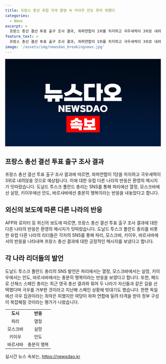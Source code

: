 ```yaml
---
title: 프랑스 총선 유럽 각국 환영 속 키이우 안도 최악 피했다
categories:
  - News
excerpt: >
  프랑스 총선 결선 투표 출구 조사 결과, 좌파연합이 1위를 차지하고 극우세력이 3위로 내려앉을 전망이다. 유럽 다른 나라에서는 환영의 메시지가 쏟아졌는데, 폴란드 총리를 포함한 여러 정상들이 파리에선 열정, 모스크바에선 실망, 키이우에선 안도, 바르샤바에선 충분히 행복이라는 반응을 내놓았다. 이전의 매우 위험하다는 반응과 대조적이며, 극우를 거부하는 메시지도 이어졌다. 독일에서는 극우 집권은 피했지만 여당이 타격을 받아 정부 구성이 복잡해질 것이라는 우려도 나왔다.
feature_text: >
  프랑스 총선 결선 투표 출구 조사 결과, 좌파연합이 1위를 차지하고 극우세력이 3위로 내려앉을 전망이다. 유럽 다른 나라에서는 환영의 메시지가 쏟아졌는데, 폴란드 총리를 포함한 여러 정상들이 파리에선 열정, 모스크바에선 실망, 키이우에선 안도, 바르샤바에선 충분히 행복이라는 반응을 내놓았다. 이전의 매우 위험하다는 반응과 대조적이며, 극우를 거부하는 메시지도 이어졌다. 독일에서는 극우 집권은 피했지만 여당이 타격을 받아 정부 구성이 복잡해질 것이라는 우려도 나왔다.
image: '/assets/img/newsdao_breakingnews.jpg'
---
```


<p><img src="/assets/img/newsdao_breakingnews.jpg" alt="pcversion 속보" /></p>

<h2 data-ke-size="size26">프랑스 총선 결선 투표 출구 조사 결과</h2>

<p data-ke-size="size16">프랑스 총선 결선 투표 출구 조사 결과에 따르면, 좌파연합이 1당을 차지하고 극우세력이 3위로 내려앉을 것으로 예상됩니다. 이에 대한 유럽 다른 나라의 반응은 환영의 메시지가 잇따랐습니다. 도날드 투스크 폴란드 총리는 SNS를 통해 파리에선 열정, 모스크바에선 실망, 키이우에선 안도, 바르샤바에선 충분히 행복이라는 반응을 내놓았다고 합니다.</p>

<h2 data-ke-size="size26">외신의 보도에 따른 다른 나라의 반응</h2>

<p data-ke-size="size16">AFP와 로이터 등 외신의 보도에 따르면, 프랑스 총선 결선 투표 출구 조사 결과에 대한 다른 나라의 반응은 환영의 메시지가 잇따랐습니다. 도날드 투스크 폴란드 총리를 비롯한 유럽 다른 나라의 리더들은 각자의 SNS를 통해 파리, 모스크바, 키이우, 바르샤바에서의 반응을 나타내며 프랑스 총선 결과에 대한 긍정적인 메시지를 보냈다고 합니다.</p>

<h2 data-ke-size="size26">각 나라 리더들의 발언</h2>

<p data-ke-size="size16">도날드 투스크 폴란드 총리의 SNS 발언은 파리에서는 열정, 모스크바에서는 실망, 키이우에서는 안도, 바르샤바에서는 충분히 행복이라는 반응을 보였다고 합니다. 또한, 페드로 산체스 스페인 총리는 최근 영국 총선 결과와 묶어 두 나라가 자신들과 같은 길을 선택했다며 극우를 거부한 것이라고 지난해 스페인 상황에 빗대기도 했습니다. 한편 독일에선 극우 집권이라는 최악은 피했지만 여당이 좌파 연합에 밀려 타격을 받아 정부 구성이 복잡해질 것이라는 평가가 나왔습니다.</p>

<table>
    <tr>
        <td style="text-align: center; height: 17px;"><b>도시</b></td>
        <td style="text-align: center; height: 17px;"><b>반응</b></td>
    </tr>
    <tr>
        <td style="text-align: center; height: 17px;">파리</td>
        <td style="text-align: center; height: 17px;">열정</td>
    </tr>
    <tr>
        <td style="text-align: center; height: 17px;">모스크바</td>
        <td style="text-align: center; height: 17px;">실망</td>
    </tr>
    <tr>
        <td style="text-align: center; height: 17px;">키이우</td>
        <td style="text-align: center; height: 17px;">안도</td>
    </tr>
    <tr>
        <td style="text-align: center; height: 17px;">바르샤바</td>
        <td style="text-align: center; height: 17px;">충분히 행복</td>
    </tr>
</table>
실시간 뉴스 속보는, <a href="https://newsdao.kr" rel="dofollow">https://newsdao.kr</a>



